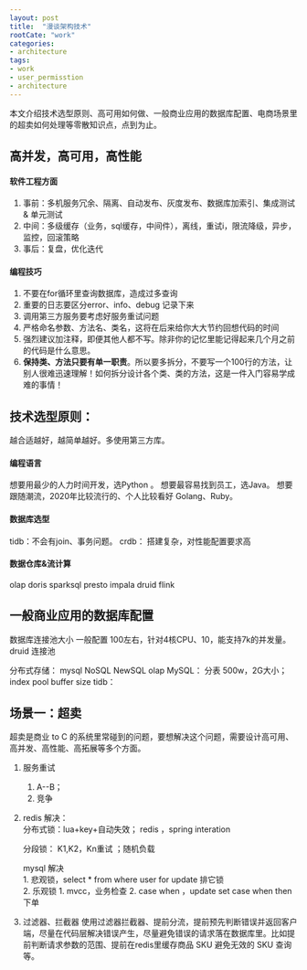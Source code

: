 ```yaml
---
layout: post
title:  "漫谈架构技术"
rootCate: "work"
categories:
- architecture
tags:
- work
- user_permisstion
- architecture
---
```


本文介绍技术选型原则、高可用如何做、一般商业应用的数据库配置、电商场景里的超卖如何处理等零散知识点，点到为止。

<!---more--->



##  高并发，高可用，高性能
#### 软件工程方面
1. 事前：多机服务冗余、隔离、自动发布、灰度发布、数据库加索引、集成测试 & 单元测试
2. 中间：多级缓存（业务，sql缓存，中间件），离线，重试i，限流降级，异步，监控，回滚策略
3. 事后：复盘，优化迭代

#### 编程技巧
1. 不要在for循环里查询数据库，造成过多查询
2. 重要的日志要区分error、info、debug 记录下来
3. 调用第三方服务要考虑好服务重试问题
4. 严格命名参数、方法名、类名，这将在后来给你大大节约回想代码的时间
5. 强烈建议加注释，即便其他人都不写。除非你的记忆里能记得起来几个月之前的代码是什么意思。
6. **保持类、方法只要有单一职责**。所以要多拆分，不要写一个100行的方法，让别人很难迅速理解！如何拆分设计各个类、类的方法，这是一件入门容易学成难的事情！


## 技术选型原则：
越合适越好，越简单越好。多使用第三方库。

#### 编程语言
想要用最少的人力时间开发，选Python 。
想要最容易找到员工，选Java。
想要跟随潮流，2020年比较流行的、个人比较看好 Golang、Ruby。

#### 数据库选型
tidb：不会有join、事务问题。
crdb： 搭建复杂，对性能配置要求高

#### 数据仓库&流计算
olap
doris
sparksql presto impala  druid  flink

## 一般商业应用的数据库配置
数据库连接池大小  一般配置 100左右，针对4核CPU、10，能支持7k的并发量。
druid 连接池

分布式存储：
mysql  NoSQL   NewSQL   olap
MySQL： 分表  500w，2G大小；index  pool  buffer  size
tidb：

## 场景一：超卖
超卖是商业 to C 的系统里常碰到的问题，要想解决这个问题，需要设计高可用、高并发、高性能、高拓展等多个方面。

1. 服务重试 
   1. A--B；
   2. 竞争
2. redis 解决：  
    分布式锁：lua+key+自动失效；
             redis ，spring interation   
        
    分段锁： K1,K2，Kn重试 ；随机负载

    mysql 解决  
        1. 悲观锁，select * from where user for update  排它锁  
        2. 乐观锁
            1. mvcc，业务检查
            2. case when ，update set case when then 下单

3. 过滤器、拦截器
   使用过滤器拦截器、提前分流，提前预先判断错误并返回客户端，尽量在代码层解决错误产生，尽量避免错误的请求落在数据库里。比如提前判断请求参数的范围、提前在redis里缓存商品 SKU 避免无效的 SKU 查询等。
 